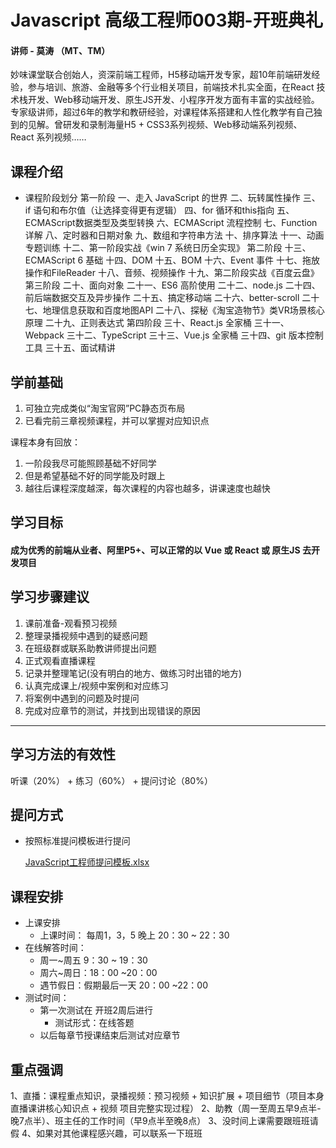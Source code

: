 # Javascript 高级工程师003期-开班典礼

#### 讲师 - 莫涛 （MT、TM） 
妙味课堂联合创始人，资深前端工程师，H5移动端开发专家，超10年前端研发经验，参与培训、旅游、金融等多个行业相关项目，前端技术扎实全面，在React 技术栈开发、Web移动端开发、原生JS开发、小程序开发方面有丰富的实战经验。专家级讲师，超过6年的教学和教研经验，对课程体系搭建和人性化教学有自己独到的见解。曾研发和录制海量H5 + CSS3系列视频、Web移动端系列视频、React 系列视频……



## 课程介绍

- 课程阶段划分
第一阶段
  一、走入 JavaScript 的世界
  二、玩转属性操作
  三、if 语句和布尔值（让选择变得更有逻辑）
  四、for 循环和this指向
  五、ECMAScript数据类型及类型转换
  六、ECMAScript 流程控制
  七、Function 详解
  八、定时器和日期对象
  九、数组和字符串方法
  十、排序算法
  十一、动画专题训练
  十二、第一阶段实战《win 7 系统日历全实现》
第二阶段 
  十三、ECMAScript 6 基础
  十四、DOM
  十五、BOM
  十六、Event 事件
  十七、拖放操作和FileReader
  十八、音频、视频操作
  十九、第二阶段实战《百度云盘》
第三阶段
  二十、面向对象
  二十一、ES6 高阶使用
  二十二、node.js
  二十四、前后端数据交互及异步操作
  二十五、搞定移动端
  二十六、better-scroll
  二十七、地理信息获取和百度地图API 
  二十八、探秘《淘宝造物节》类VR场景核心原理 
  二十九、正则表达式
第四阶段
  三十、React.js 全家桶
  三十一、Webpack 
  三十二、TypeScript
  三十三、Vue.js 全家桶
  三十四、git 版本控制工具
  三十五、面试精讲

## 学前基础

1. 可独立完成类似“淘宝官网”PC静态页布局
2. 已看完前三章视频课程，并可以掌握对应知识点

课程本身有回放：
1. 一阶段我尽可能照顾基础不好同学
2. 但是希望基础不好的同学能及时跟上
3. 越往后课程深度越深，每次课程的内容也越多，讲课速度也越快


## 学习目标

#### 	成为优秀的前端从业者、阿里P5+、可以正常的以 Vue 或 React 或 原生JS 去开发项目

## 学习步骤建议

1. 课前准备-观看预习视频
2. 整理录播视频中遇到的疑惑问题
3. 在班级群或联系助教讲师提出问题
4. 正式观看直播课程
5. 记录并整理笔记(没有明白的地方、做练习时出错的地方)
6. 认真完成课上/视频中案例和对应练习
7. 将案例中遇到的问题及时提问
8. 完成对应章节的测试，并找到出现错误的原因

----------
## 学习方法的有效性
听课（20%） + 练习（60%） + 提问讨论（80%）


## 提问方式
- 按照标准提问模板进行提问

  [JavaScript工程师提问模板.xlsx](JavaScript工程师提问模板.xlsx)

## 课程安排

- 上课安排
  - 上课时间： 每周1，3，5 晚上 20：30 ~ 22：30 
- 在线解答时间：
  - 周一~周五 9：30 ~ 19：30
  - 周六~周日：18：00 ~20：00
  - 遇节假日：假期最后一天 20：00 ~22：00
- 测试时间：
  - 第一次测试在 开班2周后进行 
    - 测试形式：在线答题
  - 以后每章节授课结束后测试对应章节

## 重点强调

1、直播：课程重点知识，录播视频：预习视频 + 知识扩展 + 项目细节（项目本身直播课讲核心知识点  + 视频 项目完整实现过程）
2、助教（周一至周五早9点半-晚7点半）、班主任的工作时间（早9点半至晚8点）
3、没时间上课需要跟班班请假
4、如果对其他课程感兴趣，可以联系一下班班



 

